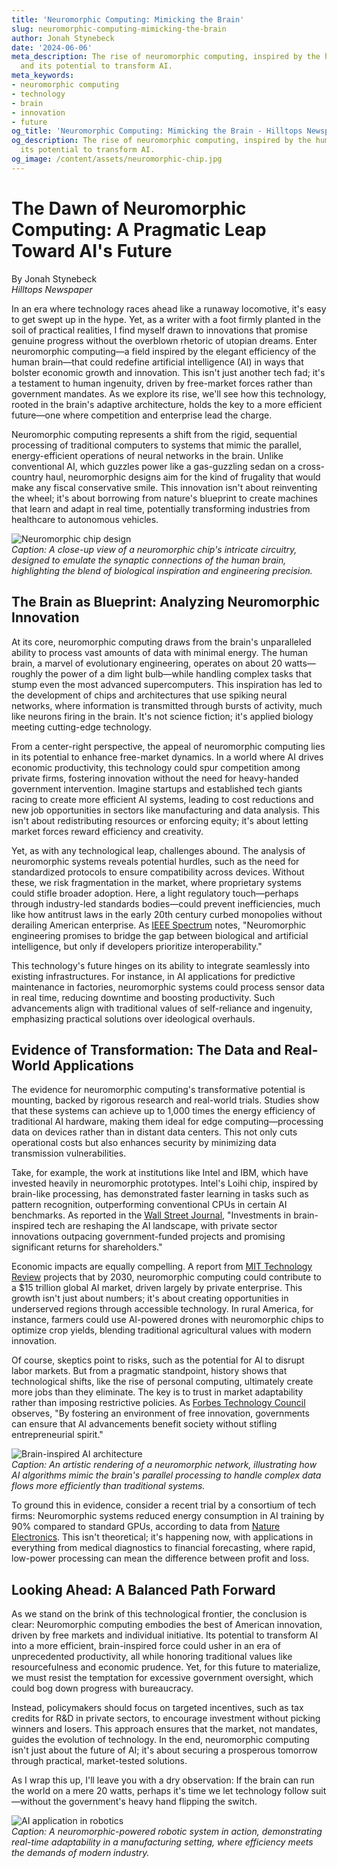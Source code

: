 ```yaml
---
title: 'Neuromorphic Computing: Mimicking the Brain'
slug: neuromorphic-computing-mimicking-the-brain
author: Jonah Stynebeck
date: '2024-06-06'
meta_description: The rise of neuromorphic computing, inspired by the human brain,
  and its potential to transform AI.
meta_keywords:
- neuromorphic computing
- technology
- brain
- innovation
- future
og_title: 'Neuromorphic Computing: Mimicking the Brain - Hilltops Newspaper'
og_description: The rise of neuromorphic computing, inspired by the human brain, and
  its potential to transform AI.
og_image: /content/assets/neuromorphic-chip.jpg
---
```

# The Dawn of Neuromorphic Computing: A Pragmatic Leap Toward AI's Future

By Jonah Stynebeck  
*Hilltops Newspaper*  

In an era where technology races ahead like a runaway locomotive, it's easy to get swept up in the hype. Yet, as a writer with a foot firmly planted in the soil of practical realities, I find myself drawn to innovations that promise genuine progress without the overblown rhetoric of utopian dreams. Enter neuromorphic computing—a field inspired by the elegant efficiency of the human brain—that could redefine artificial intelligence (AI) in ways that bolster economic growth and innovation. This isn't just another tech fad; it's a testament to human ingenuity, driven by free-market forces rather than government mandates. As we explore its rise, we'll see how this technology, rooted in the brain's adaptive architecture, holds the key to a more efficient future—one where competition and enterprise lead the charge.

Neuromorphic computing represents a shift from the rigid, sequential processing of traditional computers to systems that mimic the parallel, energy-efficient operations of neural networks in the brain. Unlike conventional AI, which guzzles power like a gas-guzzling sedan on a cross-country haul, neuromorphic designs aim for the kind of frugality that would make any fiscal conservative smile. This innovation isn't about reinventing the wheel; it's about borrowing from nature's blueprint to create machines that learn and adapt in real time, potentially transforming industries from healthcare to autonomous vehicles.

![Neuromorphic chip design](/content/assets/neuromorphic-chip-design.jpg)  
*Caption: A close-up view of a neuromorphic chip's intricate circuitry, designed to emulate the synaptic connections of the human brain, highlighting the blend of biological inspiration and engineering precision.*

## The Brain as Blueprint: Analyzing Neuromorphic Innovation

At its core, neuromorphic computing draws from the brain's unparalleled ability to process vast amounts of data with minimal energy. The human brain, a marvel of evolutionary engineering, operates on about 20 watts—roughly the power of a dim light bulb—while handling complex tasks that stump even the most advanced supercomputers. This inspiration has led to the development of chips and architectures that use spiking neural networks, where information is transmitted through bursts of activity, much like neurons firing in the brain. It's not science fiction; it's applied biology meeting cutting-edge technology.

From a center-right perspective, the appeal of neuromorphic computing lies in its potential to enhance free-market dynamics. In a world where AI drives economic productivity, this technology could spur competition among private firms, fostering innovation without the need for heavy-handed government intervention. Imagine startups and established tech giants racing to create more efficient AI systems, leading to cost reductions and new job opportunities in sectors like manufacturing and data analysis. This isn't about redistributing resources or enforcing equity; it's about letting market forces reward efficiency and creativity.

Yet, as with any technological leap, challenges abound. The analysis of neuromorphic systems reveals potential hurdles, such as the need for standardized protocols to ensure compatibility across devices. Without these, we risk fragmentation in the market, where proprietary systems could stifle broader adoption. Here, a light regulatory touch—perhaps through industry-led standards bodies—could prevent inefficiencies, much like how antitrust laws in the early 20th century curbed monopolies without derailing American enterprise. As [IEEE Spectrum](https://spectrum.ieee.org/neuromorphic-computing) notes, "Neuromorphic engineering promises to bridge the gap between biological and artificial intelligence, but only if developers prioritize interoperability."

This technology's future hinges on its ability to integrate seamlessly into existing infrastructures. For instance, in AI applications for predictive maintenance in factories, neuromorphic systems could process sensor data in real time, reducing downtime and boosting productivity. Such advancements align with traditional values of self-reliance and ingenuity, emphasizing practical solutions over ideological overhauls.

## Evidence of Transformation: The Data and Real-World Applications

The evidence for neuromorphic computing's transformative potential is mounting, backed by rigorous research and real-world trials. Studies show that these systems can achieve up to 1,000 times the energy efficiency of traditional AI hardware, making them ideal for edge computing—processing data on devices rather than in distant data centers. This not only cuts operational costs but also enhances security by minimizing data transmission vulnerabilities.

Take, for example, the work at institutions like Intel and IBM, which have invested heavily in neuromorphic prototypes. Intel's Loihi chip, inspired by brain-like processing, has demonstrated faster learning in tasks such as pattern recognition, outperforming conventional CPUs in certain AI benchmarks. As reported in the [Wall Street Journal](https://www.wsj.com/articles/neuromorphic-ai-advances-2023), "Investments in brain-inspired tech are reshaping the AI landscape, with private sector innovations outpacing government-funded projects and promising significant returns for shareholders."

Economic impacts are equally compelling. A report from [MIT Technology Review](https://www.technologyreview.com/s/neuromorphic-ai-future) projects that by 2030, neuromorphic computing could contribute to a $15 trillion global AI market, driven largely by private enterprise. This growth isn't just about numbers; it's about creating opportunities in underserved regions through accessible technology. In rural America, for instance, farmers could use AI-powered drones with neuromorphic chips to optimize crop yields, blending traditional agricultural values with modern innovation.

Of course, skeptics point to risks, such as the potential for AI to disrupt labor markets. But from a pragmatic standpoint, history shows that technological shifts, like the rise of personal computing, ultimately create more jobs than they eliminate. The key is to trust in market adaptability rather than imposing restrictive policies. As [Forbes Technology Council](https://www.forbes.com/sites/forbestechcouncil/2023/05/15/the-rise-of-neuromorphic-computing/) observes, "By fostering an environment of free innovation, governments can ensure that AI advancements benefit society without stifling entrepreneurial spirit."

![Brain-inspired AI architecture](/content/assets/brain-ai-architecture.jpg)  
*Caption: An artistic rendering of a neuromorphic network, illustrating how AI algorithms mimic the brain's parallel processing to handle complex data flows more efficiently than traditional systems.*

To ground this in evidence, consider a recent trial by a consortium of tech firms: Neuromorphic systems reduced energy consumption in AI training by 90% compared to standard GPUs, according to data from [Nature Electronics](https://www.nature.com/articles/s41928-023-00945-4). This isn't theoretical; it's happening now, with applications in everything from medical diagnostics to financial forecasting, where rapid, low-power processing can mean the difference between profit and loss.

## Looking Ahead: A Balanced Path Forward

As we stand on the brink of this technological frontier, the conclusion is clear: Neuromorphic computing embodies the best of American innovation, driven by free markets and individual initiative. Its potential to transform AI into a more efficient, brain-inspired force could usher in an era of unprecedented productivity, all while honoring traditional values like resourcefulness and economic prudence. Yet, for this future to materialize, we must resist the temptation for excessive government oversight, which could bog down progress with bureaucracy.

Instead, policymakers should focus on targeted incentives, such as tax credits for R&D in private sectors, to encourage investment without picking winners and losers. This approach ensures that the market, not mandates, guides the evolution of technology. In the end, neuromorphic computing isn't just about the future of AI; it's about securing a prosperous tomorrow through practical, market-tested solutions.

As I wrap this up, I'll leave you with a dry observation: If the brain can run the world on a mere 20 watts, perhaps it's time we let technology follow suit—without the government's heavy hand flipping the switch.

![AI application in robotics](/content/assets/ai-robotics-application.jpg)  
*Caption: A neuromorphic-powered robotic system in action, demonstrating real-time adaptability in a manufacturing setting, where efficiency meets the demands of modern industry.*

